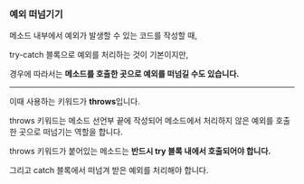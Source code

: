 ### 예외 떠넘기기
메소드 내부에서 예외가 발생할 수 있는 코드를 작성할 때,

try-catch 블록으로 예외를 처리하는 것이
기본이지만, 

경우에 따라서는 **메소드를 호출한 곳으로 예외를 떠넘길 수도 있습니다.**

---

이때 사용하는 키워드가 **throws**입니다.

throws 키워드는 메소드 선언부 끝에 작성되어 메소드에서 처리하지 않은 예외를 호출한 곳으로 떠넘기는 역할을 합니다.

throws 키워드가 붙어있는 메소드는 **반드시 try 블록 내에서 호출되어야 합니다.**

그리고 catch 블록에서 떠넘겨 받은 예외를 처리해야 합니다. 